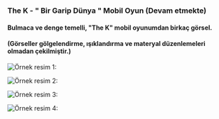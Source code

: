 ### The K - " Bir Garip Dünya " Mobil Oyun (Devam etmekte)
#### Bulmaca ve denge temelli, "The K" mobil oyunumdan birkaç görsel. 
#### (Görseller gölgelendirme, ışıklandırma ve materyal düzenlemeleri olmadan çekilmiştir.)
 


![Örnek resim 1:](https://raw.githubusercontent.com/ertbaran/The_K---Mobil-Oyun/master/%C3%96rnek%20Resim%204.png)

![Örnek resim 2:](https://raw.githubusercontent.com/ertbaran/The_K---Mobil-Oyun/master/%C3%96rnek%20Resim%201.jpeg)

![Örnek resim 3:](https://raw.githubusercontent.com/ertbaran/The_K---Mobil-Oyun/master/%C3%96rnek%20Resim%202.jpeg)

![Örnek resim 4:](https://raw.githubusercontent.com/ertbaran/The_K---Mobil-Oyun/master/%C3%96rnek%20Resim%203.jpeg)
